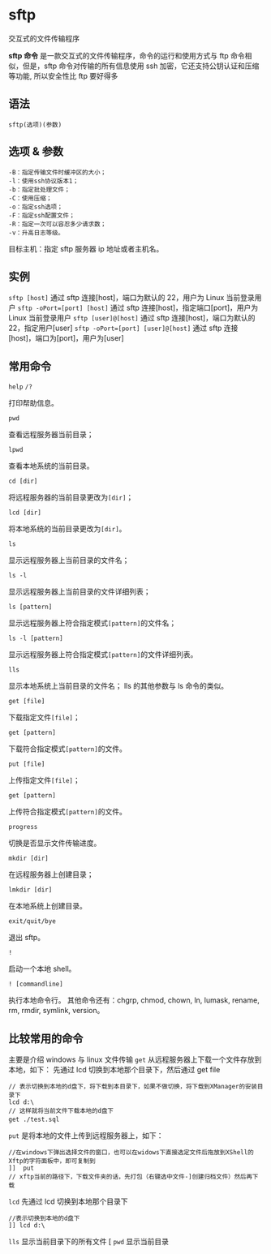 # sftp

交互式的文件传输程序

**sftp 命令** 是一款交互式的文件传输程序，命令的运行和使用方式与 ftp 命令相似，但是，sftp 命令对传输的所有信息使用 ssh 加密，它还支持公钥认证和压缩等功能, 所以安全性比 ftp 要好得多

## 语法

```
sftp(选项)(参数)
```

## 选项 & 参数

```
-B：指定传输文件时缓冲区的大小；
-l：使用ssh协议版本1；
-b：指定批处理文件；
-C：使用压缩；
-o：指定ssh选项；
-F：指定ssh配置文件；
-R：指定一次可以容忍多少请求数；
-v：升高日志等级。
```

目标主机：指定 sftp 服务器 ip 地址或者主机名。

## 实例

`sftp [host]`
通过 sftp 连接[host]，端口为默认的 22，用户为 Linux 当前登录用户
`sftp -oPort=[port] [host]`
通过 sftp 连接[host]，指定端口[port]，用户为 Linux 当前登录用户
`sftp [user]@[host]`
通过 sftp 连接[host]，端口为默认的 22，指定用户[user]
`sftp -oPort=[port] [user]@[host]`
通过 sftp 连接[host]，端口为[port]，用户为[user]

## 常用命令

`help` `/?`

打印帮助信息。

`pwd`

查看远程服务器当前目录；

`lpwd`

查看本地系统的当前目录。

`cd [dir]`

将远程服务器的当前目录更改为`[dir]`；

`lcd [dir]`

将本地系统的当前目录更改为`[dir]`。

`ls`

显示远程服务器上当前目录的文件名；

`ls -l`

显示远程服务器上当前目录的文件详细列表；

`ls [pattern]`

显示远程服务器上符合指定模式`[pattern]`的文件名；

`ls -l [pattern]`

显示远程服务器上符合指定模式`[pattern]`的文件详细列表。

`lls`

显示本地系统上当前目录的文件名；
lls 的其他参数与 ls 命令的类似。

`get [file]`

下载指定文件`[file]`；

`get [pattern]`

下载符合指定模式`[pattern]`的文件。

`put [file]`

上传指定文件`[file]`；

`get [pattern]`

上传符合指定模式`[pattern]`的文件。

`progress`

切换是否显示文件传输进度。

`mkdir [dir]`

在远程服务器上创建目录；

`lmkdir [dir]`

在本地系统上创建目录。

`exit/quit/bye`

退出 sftp。

`!`

启动一个本地 shell。

`! [commandline]`

执行本地命令行。
其他命令还有：chgrp, chmod, chown, ln, lumask, rename, rm, rmdir, symlink, version。

## 比较常用的命令

主要是介绍 windows 与 linux 文件传输
`get`
从远程服务器上下载一个文件存放到本地，如下：
先通过 lcd 切换到本地那个目录下，然后通过 get file

```
// 表示切换到本地的d盘下，将下载到本目录下，如果不做切换，将下载到XManager的安装目录下
lcd d:\
// 这样就将当前文件下载本地的d盘下
get ./test.sql　　
```

`put`
是将本地的文件上传到远程服务器上，如下：

```
//在windows下弹出选择文件的窗口，也可以在widows下直接选定文件后拖放到XShell的Xftp的字符面板中，即可复制到
]]  put
// xftp当前的路径下，下载文件夹的话，先打包（右键选中文件-]创建归档文件）然后再下载
```

`lcd`
先通过 lcd 切换到本地那个目录下

```
//表示切换到本地的d盘下
]] lcd d:\
```

`lls`
显示当前目录下的所有文件
[
`pwd`
显示当前目录
